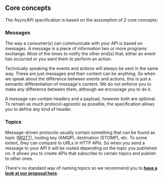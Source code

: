 ## Core concepts

The AsyncAPI specification is based on the assumption of 2 core concepts:

### Messages

The way a consumer\(s\) can communicate with your API is based on messages. A message is a piece of information two or more programs exchange. Most of the times to notify the other end\(s\) that, either an event has occurred or you want them to perform an action.

Technically speaking the events and actions will always be sent in the same way. These are just messages and their content can be anything. So when we speak about the difference between events and actions, this is just a semantic differentiation of message's content. We do not enforce you to make any difference between them, although we encourage you to do it.

A message can contain headers and a payload, however both are optional. To remain as much protocol-agnostic as possible, the specification allows you to define any kind of header.

### Topics

Message-driven protocols usually contain something that can be found as topic \([MQTT](http://www.hivemq.com/blog/mqtt-essentials-part-5-mqtt-topics-best-practices)\), routing key \(AMQP\), destination \(STOMP\), etc. To some extent, they can compare to URLs in HTTP APIs. So when you send a message to your API it will be routed depending on the topic you published on. It allows you to create APIs that subscribe to certain topics and publish to other ones.

There's no standard way of naming topics so we recommend you to [**have a look at our proposal here**](https://github.com/asyncapi/topic-definition).

